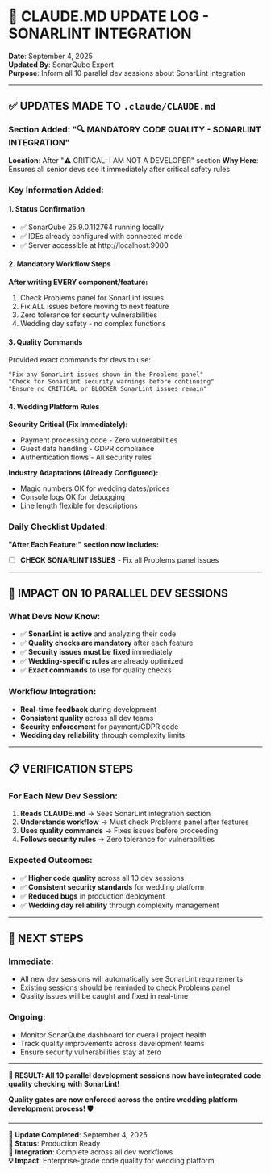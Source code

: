 # 📝 CLAUDE.MD UPDATE LOG - SONARLINT INTEGRATION

**Date**: September 4, 2025  
**Updated By**: SonarQube Expert  
**Purpose**: Inform all 10 parallel dev sessions about SonarLint integration  

---

## ✅ **UPDATES MADE TO `.claude/CLAUDE.md`**

### **Section Added: "🔍 MANDATORY CODE QUALITY - SONARLINT INTEGRATION"**

**Location**: After "⚠️ CRITICAL: I AM NOT A DEVELOPER" section
**Why Here**: Ensures all senior devs see it immediately after critical safety rules

### **Key Information Added:**

#### **1. Status Confirmation**
- ✅ SonarQube 25.9.0.112764 running locally
- ✅ IDEs already configured with connected mode
- ✅ Server accessible at http://localhost:9000

#### **2. Mandatory Workflow Steps**
**After writing EVERY component/feature:**
1. Check Problems panel for SonarLint issues
2. Fix ALL issues before moving to next feature  
3. Zero tolerance for security vulnerabilities
4. Wedding day safety - no complex functions

#### **3. Quality Commands**
Provided exact commands for devs to use:
```
"Fix any SonarLint issues shown in the Problems panel"
"Check for SonarLint security warnings before continuing"
"Ensure no CRITICAL or BLOCKER SonarLint issues remain"
```

#### **4. Wedding Platform Rules**
**Security Critical (Fix Immediately):**
- Payment processing code - Zero vulnerabilities
- Guest data handling - GDPR compliance  
- Authentication flows - All security rules

**Industry Adaptations (Already Configured):**
- Magic numbers OK for wedding dates/prices
- Console logs OK for debugging
- Line length flexible for descriptions

### **Daily Checklist Updated:**
**"After Each Feature:" section now includes:**
- [ ] **CHECK SONARLINT ISSUES** - Fix all Problems panel issues

---

## 🎯 **IMPACT ON 10 PARALLEL DEV SESSIONS**

### **What Devs Now Know:**
- ✅ **SonarLint is active** and analyzing their code
- ✅ **Quality checks are mandatory** after each feature
- ✅ **Security issues must be fixed** immediately
- ✅ **Wedding-specific rules** are already optimized
- ✅ **Exact commands** to use for quality checks

### **Workflow Integration:**
- **Real-time feedback** during development
- **Consistent quality** across all dev teams
- **Security enforcement** for payment/GDPR code
- **Wedding day reliability** through complexity limits

---

## 📋 **VERIFICATION STEPS**

### **For Each New Dev Session:**
1. **Reads CLAUDE.md** → Sees SonarLint integration section
2. **Understands workflow** → Must check Problems panel after features
3. **Uses quality commands** → Fixes issues before proceeding
4. **Follows security rules** → Zero tolerance for vulnerabilities

### **Expected Outcomes:**
- ✅ **Higher code quality** across all 10 dev sessions
- ✅ **Consistent security standards** for wedding platform
- ✅ **Reduced bugs** in production deployment
- ✅ **Wedding day reliability** through complexity management

---

## 🚀 **NEXT STEPS**

### **Immediate:**
- All new dev sessions will automatically see SonarLint requirements
- Existing sessions should be reminded to check Problems panel
- Quality issues will be caught and fixed in real-time

### **Ongoing:**
- Monitor SonarQube dashboard for overall project health
- Track quality improvements across development teams
- Ensure security vulnerabilities stay at zero

---

**🎉 RESULT: All 10 parallel development sessions now have integrated code quality checking with SonarLint!**

**Quality gates are now enforced across the entire wedding platform development process! 🛡️**

---

**📅 Update Completed**: September 4, 2025  
**🎯 Status**: Production Ready  
**🔧 Integration**: Complete across all dev workflows  
**💡 Impact**: Enterprise-grade code quality for wedding platform